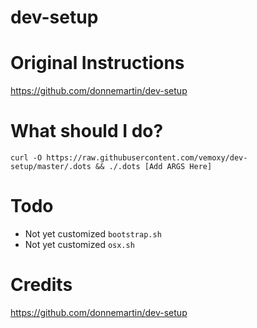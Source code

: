 dev-setup
============

# Original Instructions

https://github.com/donnemartin/dev-setup

# What should I do?

```
curl -O https://raw.githubusercontent.com/vemoxy/dev-setup/master/.dots && ./.dots [Add ARGS Here]
```

# Todo

- Not yet customized `bootstrap.sh`
- Not yet customized `osx.sh`

# Credits

https://github.com/donnemartin/dev-setup
